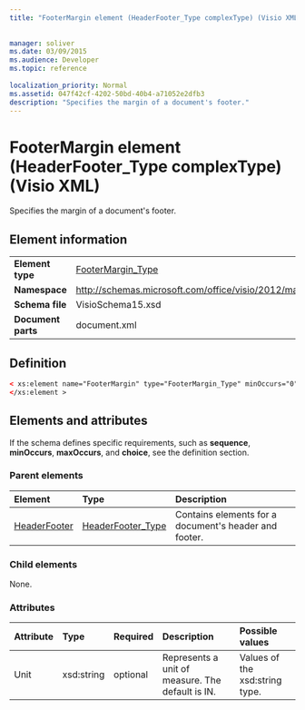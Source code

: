 ```yaml
---
title: "FooterMargin element (HeaderFooter_Type complexType) (Visio XML)"
 
 
manager: soliver
ms.date: 03/09/2015
ms.audience: Developer
ms.topic: reference
 
localization_priority: Normal
ms.assetid: 047f42cf-4202-50bd-40b4-a71052e2dfb3
description: "Specifies the margin of a document's footer."
---
```


# FooterMargin element (HeaderFooter_Type complexType) (Visio XML)

Specifies the margin of a document's footer.
  
## Element information

|||
|:-----|:-----|
|**Element type** <br/> |[FooterMargin_Type](footermargin_type-complextypevisio-xml.md) <br/> |
|**Namespace** <br/> |http://schemas.microsoft.com/office/visio/2012/main  <br/> |
|**Schema file** <br/> |VisioSchema15.xsd  <br/> |
|**Document parts** <br/> |document.xml  <br/> |
   
## Definition

```XML
< xs:element name="FooterMargin" type="FooterMargin_Type" minOccurs="0" maxOccurs="1" >
</xs:element >
```

## Elements and attributes

If the schema defines specific requirements, such as **sequence**, **minOccurs**, **maxOccurs**, and **choice**, see the definition section. 
  
### Parent elements

|**Element**|**Type**|**Description**|
|:-----|:-----|:-----|
|[HeaderFooter](headerfooter-element-visiodocument_type-complextypevisio-xml.md) <br/> |[HeaderFooter_Type](headerfooter_type-complextypevisio-xml.md) <br/> |Contains elements for a document's header and footer.  <br/> |
   
### Child elements

None.
  
### Attributes

|**Attribute**|**Type**|**Required**|**Description**|**Possible values**|
|:-----|:-----|:-----|:-----|:-----|
|Unit  <br/> |xsd:string  <br/> |optional  <br/> |Represents a unit of measure. The default is IN.  <br/> |Values of the xsd:string type.  <br/> |
   

